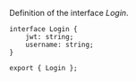 Definition of the interface _Login_.

```tsx
interface Login {
    jwt: string;
    username: string;
}

export { Login };
```